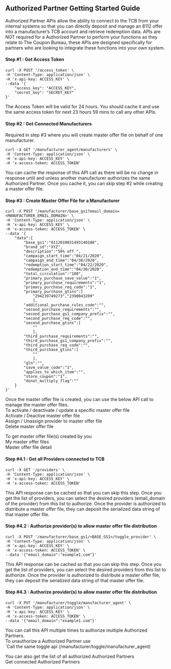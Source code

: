 
## Authorized Partner Getting Started Guide

Authorized Partner APIs allow the ability to connect to the TCB from your internal systems so that you can directly deposit and manage an 8112 offer into a manufacturer’s TCB account and retrieve redemption data. APIs are NOT required for a Authorized Partner to perform your functions as they relate to The Coupon Bureau, these APIs are designed specifically for partners who are looking to integrate these functions into your own system.

#### Step #1 : Get Access Token

    curl -X POST '/access_token' \
    -H 'Content-Type: application/json' \
    -H 'x-api-key: ACCESS_KEY' \
    --data '{ 
        "access_key": "ACCESS_KEY", 
        "secret_key": "SECRET_KEY" 
    }'

The Access Token will be valid for 24 hours. You should cache it and use the same access token for next 23 hours 59 mins to call any other APIs.

#### Step #2 : Get Connected Manufacturers

  
Required in step #3 where you will create master offer file on behalf of one manufacturer.

    curl -X GET '/manufacturer_agent/manufacturers' \
    -H 'Content-Type: application/json' \
    -H 'x-api-key: ACCESS_KEY' \
    -H 'x-access-token: ACCESS_TOKEN' 
        

You can cache the response of this API call as there will be no change in response until and unless another manufacturer authorizes the same Authorized Partner. Once you cache it, you can skip step #2 while creating a master offer file.  
  

#### Step #3 : Create Master Offer File for a Manufacturer

    curl -X POST '/manufacturer/base_gs1?email_domain=<MANUFACTURER_EMAIL_DOMAIN>' \
    -H 'Content-Type: application/json' \
    -H 'x-api-key: ACCESS_KEY' \
    -H 'x-access-token: ACCESS_TOKEN' \
    --data '{
        "data":{
            "base_gs1":"8112010031493140188",
            "brand_id":"XYZ",
            "description":"50% off ",
            "campaign_start_time":"04/21/2020",
            "campaign_end_time":"04/30/2020",
            "redemption_start_time":"04/22/2020",
            "redemption_end_time":"04/30/2020",
            "total_circulation":"100",
            "primary_purchase_save_value":"1",
            "primary_purchase_requirements":"1",
            "primary_purchase_req_code":"1",
            "primary_purchase_gtins":[
                "294239749273","2390843209"
                ],
            "additional_purchase_rules_code":"",
            "second_purchase_requirements":"",
            "second_purchase_gs1_company_prefix":"",
            "second_purchase_req_code":"",
            "second_purchase_gtins":[
                ""
                ],
            "third_purchase_requirements":"",
            "third_purchase_gs1_company_prefix":"",
            "third_purchase_req_code":"",
            "third_purchase_gtins":[
                ""
                ],
            "gln":"",
            "save_value_code":"1",
            "applies_to_which_item":"",
            "store_coupon":"1",
            "donot_multiply_flag":""
        }
    }'
      

Once the master offer file is created, you can use the below API call to manage the master offer files.  
To activate / deactivate / update a specific master offer file  
Activate / Deactive master offer file  
Assign / Unassign provider to master offer file  
Delete master offer file  
  
To get master offer file(s) created by you  
My master offer files  
Master offer file detail

#### Step #4.1 : Get all Providers connected to TCB

    curl -X GET '/providers' \
    -H 'Content-Type: application/json' \
    -H 'x-api-key: ACCESS_KEY' \
    -H 'x-access-token: ACCESS_TOKEN' 
        

This API response can be cached so that you can skip this step. Once you get the list of providers, you can select the desired providers (email_domain of the provider) from this list to authorize. Once the provider is authorized to distribute a master offer file, they can deposit the serialized data string of that master offer file.

#### Step #4.2 : Authorize provider(s) to allow master offer file distribution

    curl -X POST '/manufacturer/base_gs1/<BASE_GS1>/toggle_provider' \
    -H 'Content-Type: application/json' \
    -H 'x-api-key: ACCESS_KEY' \
    -H 'x-access-token: ACCESS_TOKEN' \
    --data '{"email_domain":"example1.com"}'
         

  
This API response can be cached so that you can skip this step. Once you get the list of providers, you can select the desired providers from this list to authorize. Once the provider is authorized to distribute a master offer file, they can deposit the serialized data string of that master offer file.

#### Step #4.3 : Authorize provider(s) to allow master offer file distribution

    curl -X PUT '/manufacturer/toggle/manufacturer_agent' \
    -H 'Content-Type: application/json' \
    -H 'x-api-key: ACCESS_KEY' \
    -H 'x-access-token: ACCESS_TOKEN' \
    --data '{"email_domain":"example1.com"}'
          

You can call this API multiple times to authorize multiple Authorized Partners.  
To unauthorize a Authorized Partner use  
`Call the same toggle api (/manufacturer/toggle/manufacturer_agent)  
  
You can also get the list of all authorized Authorized Partners  
Get connected Authorized Partners
<!--stackedit_data:
eyJoaXN0b3J5IjpbMTMyOTkzMTI1MiwtODM4MDk0MTMzLC0xMz
I3MDg2NTMwLC0xNTAwMjMyMTM1LDkxNjIyNjA5NCwtMTc2OTUz
NjE0NiwtMTYwMzE0ODA1MywtOTkxMTI2NDM5LDIwMzE5OTY5OD
MsLTUyODk2NTQ0OSwtNzE3MjYwMjc4LDExNjAxMzE5MzYsMTUx
NjY0NjQ3Nyw0MDk4NDA4ODQsLTkyMjQzNDU5Nl19
-->